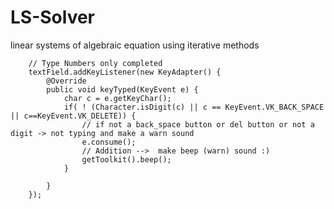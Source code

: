 # LS-Solver
linear systems of algebraic equation using iterative methods

  
        // Type Numbers only completed
        textField.addKeyListener(new KeyAdapter() {
			@Override
			public void keyTyped(KeyEvent e) {
				char c = e.getKeyChar();
				if( ! (Character.isDigit(c) || c == KeyEvent.VK_BACK_SPACE || c==KeyEvent.VK_DELETE)) { 
					// if not a back_space button or del button or not a digit -> not typing and make a warn sound
					e.consume(); 
					// Addition -->  make beep (warn) sound :)
					getToolkit().beep();
				}
	
			}
		});
